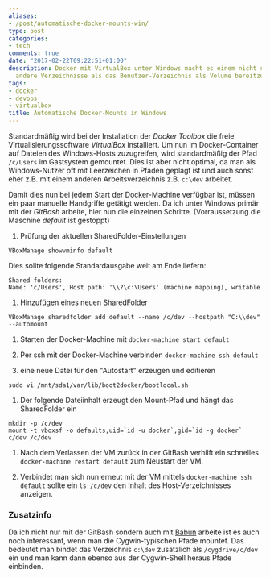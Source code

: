```yaml
---
aliases:
- /post/automatische-docker-mounts-win/
type: post
categories:
- tech
comments: true
date: "2017-02-22T09:22:51+01:00"
description: Docker mit VirtualBox unter Windows macht es einem nicht sehr leicht,
  andere Verzeichnisse als das Benutzer-Verzeichnis als Volume bereitzustellen.
tags:
- docker
- devops
- virtualbox
title: Automatische Docker-Mounts in Windows
---
```


Standardmäßig wird bei der Installation der _Docker Toolbox_ die freie Virtualisierungssoftware _VirtualBox_ installiert. Um nun im Docker-Container auf Dateien des Windows-Hosts zuzugreifen, wird standardmäßig der Pfad `/c/Users` im Gastsystem gemountet. Dies ist aber nicht optimal, da man als Windows-Nutzer oft mit Leerzeichen in Pfaden geplagt ist und auch sonst eher z.B. mit einem anderen Arbeitsverzeichnis z.B. `c:\dev` arbeitet.

Damit dies nun bei jedem Start der Docker-Machine verfügbar ist, müssen ein paar manuelle Handgriffe getätigt werden. Da ich unter Windows primär mit der _GitBash_ arbeite, hier nun die einzelnen Schritte. (Vorraussetzung die Maschine _default_ ist gestoppt)

1. Prüfung der aktuellen SharedFolder-Einstellungen
```
VBoxManage showvminfo default
```
Dies sollte folgende Standardausgabe weit am Ende liefern:
```
Shared folders:
Name: 'c/Users', Host path: '\\?\c:\Users' (machine mapping), writable
```

1. Hinzufügen eines neuen SharedFolder
```
VBoxManage sharedfolder add default --name /c/dev --hostpath "C:\\dev" --automount
```

1. Starten der Docker-Machine mit `docker-machine start default`

1. Per ssh mit der Docker-Machine verbinden `docker-machine ssh default`

1. eine neue Datei für den "Autostart" erzeugen und editieren
```
sudo vi /mnt/sda1/var/lib/boot2docker/bootlocal.sh
```

1. Der folgende Dateiinhalt erzeugt den Mount-Pfad und hängt das SharedFolder ein
```
mkdir -p /c/dev
mount -t vboxsf -o defaults,uid=`id -u docker`,gid=`id -g docker` c/dev /c/dev
```

1. Nach dem Verlassen der VM zurück in der GitBash verhilft ein schnelles `docker-machine restart default` zum Neustart der VM.

1. Verbindet man sich nun erneut mit der VM mittels `docker-machine ssh default` sollte ein `ls /c/dev` den Inhalt des Host-Verzeichnisses anzeigen.

### Zusatzinfo

Da ich nicht nur mit der GitBash sondern auch mit [Babun][babun] arbeite ist es auch noch interessant, wenn man die Cygwin-typischen Pfade mountet. Das bedeutet man bindet das Verzeichnis `c:\dev` zusätzlich als `/cygdrive/c/dev` ein und man kann dann ebenso aus der Cygwin-Shell heraus Pfade einbinden.

[babun]: https://babun.github.io

